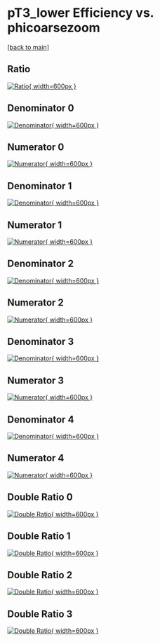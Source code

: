 # pT3_lower Efficiency vs. phicoarsezoom

[[back to main](./)]



## Ratio

[![Ratio](../mtv/var/pT3_lower_base_13_0_eff_phicoarsezoom.png){ width=600px }](../mtv/var/pT3_lower_base_13_0_eff_phicoarsezoom.pdf)

## Denominator 0

[![Denominator](../mtv/den/pT3_lower_base_13_0_eff_phicoarsezoom_den0.png){ width=600px }](../mtv/den/pT3_lower_base_13_0_eff_phicoarsezoom_den0.pdf)

## Numerator 0

[![Numerator](../mtv/num/pT3_lower_base_13_0_eff_phicoarsezoom_num0.png){ width=600px }](../mtv/num/pT3_lower_base_13_0_eff_phicoarsezoom_num0.pdf)

## Denominator 1

[![Denominator](../mtv/den/pT3_lower_base_13_0_eff_phicoarsezoom_den1.png){ width=600px }](../mtv/den/pT3_lower_base_13_0_eff_phicoarsezoom_den1.pdf)

## Numerator 1

[![Numerator](../mtv/num/pT3_lower_base_13_0_eff_phicoarsezoom_num1.png){ width=600px }](../mtv/num/pT3_lower_base_13_0_eff_phicoarsezoom_num1.pdf)

## Denominator 2

[![Denominator](../mtv/den/pT3_lower_base_13_0_eff_phicoarsezoom_den2.png){ width=600px }](../mtv/den/pT3_lower_base_13_0_eff_phicoarsezoom_den2.pdf)

## Numerator 2

[![Numerator](../mtv/num/pT3_lower_base_13_0_eff_phicoarsezoom_num2.png){ width=600px }](../mtv/num/pT3_lower_base_13_0_eff_phicoarsezoom_num2.pdf)

## Denominator 3

[![Denominator](../mtv/den/pT3_lower_base_13_0_eff_phicoarsezoom_den3.png){ width=600px }](../mtv/den/pT3_lower_base_13_0_eff_phicoarsezoom_den3.pdf)

## Numerator 3

[![Numerator](../mtv/num/pT3_lower_base_13_0_eff_phicoarsezoom_num3.png){ width=600px }](../mtv/num/pT3_lower_base_13_0_eff_phicoarsezoom_num3.pdf)

## Denominator 4

[![Denominator](../mtv/den/pT3_lower_base_13_0_eff_phicoarsezoom_den4.png){ width=600px }](../mtv/den/pT3_lower_base_13_0_eff_phicoarsezoom_den4.pdf)

## Numerator 4

[![Numerator](../mtv/num/pT3_lower_base_13_0_eff_phicoarsezoom_num4.png){ width=600px }](../mtv/num/pT3_lower_base_13_0_eff_phicoarsezoom_num4.pdf)

## Double Ratio 0

[![Double Ratio](../mtv/ratio/pT3_lower_base_13_0_eff_phicoarsezoom_ratio0.png){ width=600px }](../mtv/ratio/pT3_lower_base_13_0_eff_phicoarsezoom_ratio0.pdf)

## Double Ratio 1

[![Double Ratio](../mtv/ratio/pT3_lower_base_13_0_eff_phicoarsezoom_ratio1.png){ width=600px }](../mtv/ratio/pT3_lower_base_13_0_eff_phicoarsezoom_ratio1.pdf)

## Double Ratio 2

[![Double Ratio](../mtv/ratio/pT3_lower_base_13_0_eff_phicoarsezoom_ratio2.png){ width=600px }](../mtv/ratio/pT3_lower_base_13_0_eff_phicoarsezoom_ratio2.pdf)

## Double Ratio 3

[![Double Ratio](../mtv/ratio/pT3_lower_base_13_0_eff_phicoarsezoom_ratio3.png){ width=600px }](../mtv/ratio/pT3_lower_base_13_0_eff_phicoarsezoom_ratio3.pdf)

